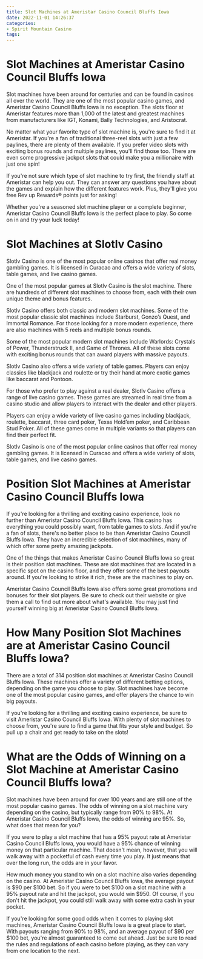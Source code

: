 ```yaml
---
title: Slot Machines at Ameristar Casino Council Bluffs Iowa
date: 2022-11-01 14:26:37
categories:
- Spirit Mountain Casino
tags:
---
```



#  Slot Machines at Ameristar Casino Council Bluffs Iowa

Slot machines have been around for centuries and can be found in casinos all over the world. They are one of the most popular casino games, and Ameristar Casino Council Bluffs Iowa is no exception. The slots floor at Ameristar features more than 1,000 of the latest and greatest machines from manufacturers like IGT, Konami, Bally Technologies, and Aristocrat.

No matter what your favorite type of slot machine is, you're sure to find it at Ameristar. If you're a fan of traditional three-reel slots with just a few paylines, there are plenty of them available. If you prefer video slots with exciting bonus rounds and multiple paylines, you'll find those too. There are even some progressive jackpot slots that could make you a millionaire with just one spin!

If you're not sure which type of slot machine to try first, the friendly staff at Ameristar can help you out. They can answer any questions you have about the games and explain how the different features work. Plus, they'll give you free Rev up Rewards® points just for asking!

Whether you're a seasoned slot machine player or a complete beginner, Ameristar Casino Council Bluffs Iowa is the perfect place to play. So come on in and try your luck today!

#  Slot Machines at Slotlv Casino

Slotlv Casino is one of the most popular online casinos that offer real money gambling games. It is licensed in Curacao and offers a wide variety of slots, table games, and live casino games.

One of the most popular games at Slotlv Casino is the slot machine. There are hundreds of different slot machines to choose from, each with their own unique theme and bonus features.

Slotlv Casino offers both classic and modern slot machines. Some of the most popular classic slot machines include Starburst, Gonzo’s Quest, and Immortal Romance. For those looking for a more modern experience, there are also machines with 5 reels and multiple bonus rounds.

Some of the most popular modern slot machines include Warlords: Crystals of Power, Thunderstruck II, and Game of Thrones. All of these slots come with exciting bonus rounds that can award players with massive payouts.

Slotlv Casino also offers a wide variety of table games. Players can enjoy classics like blackjack and roulette or try their hand at more exotic games like baccarat and Pontoon.

For those who prefer to play against a real dealer, Slotlv Casino offers a range of live casino games. These games are streamed in real time from a casino studio and allow players to interact with the dealer and other players.

Players can enjoy a wide variety of live casino games including blackjack, roulette, baccarat, three card poker, Texas Hold’em poker, and Caribbean Stud Poker. All of these games come in multiple variants so that players can find their perfect fit.

Slotlv Casino is one of the most popular online casinos that offer real money gambling games. It is licensed in Curacao and offers a wide variety of slots, table games, and live casino games.

#  Position Slot Machines at Ameristar Casino Council Bluffs Iowa

If you're looking for a thrilling and exciting casino experience, look no further than Ameristar Casino Council Bluffs Iowa. This casino has everything you could possibly want, from table games to slots. And if you're a fan of slots, there's no better place to be than Ameristar Casino Council Bluffs Iowa. They have an incredible selection of slot machines, many of which offer some pretty amazing jackpots.

One of the things that makes Ameristar Casino Council Bluffs Iowa so great is their position slot machines. These are slot machines that are located in a specific spot on the casino floor, and they offer some of the best payouts around. If you're looking to strike it rich, these are the machines to play on.

Ameristar Casino Council Bluffs Iowa also offers some great promotions and bonuses for their slot players. Be sure to check out their website or give them a call to find out more about what's available. You may just find yourself winning big at Ameristar Casino Council Bluffs Iowa.

#  How Many Position Slot Machines are at Ameristar Casino Council Bluffs Iowa?

There are a total of 314 position slot machines at Ameristar Casino Council Bluffs Iowa. These machines offer a variety of different betting options, depending on the game you choose to play. Slot machines have become one of the most popular casino games, and offer players the chance to win big payouts.

If you're looking for a thrilling and exciting casino experience, be sure to visit Ameristar Casino Council Bluffs Iowa. With plenty of slot machines to choose from, you're sure to find a game that fits your style and budget. So pull up a chair and get ready to take on the slots!

#  What are the Odds of Winning on a Slot Machine at Ameristar Casino Council Bluffs Iowa?

Slot machines have been around for over 100 years and are still one of the most popular casino games. The odds of winning on a slot machine vary depending on the casino, but typically range from 90% to 98%. At Ameristar Casino Council Bluffs Iowa, the odds of winning are 95%. So, what does that mean for you?

If you were to play a slot machine that has a 95% payout rate at Ameristar Casino Council Bluffs Iowa, you would have a 95% chance of winning money on that particular machine. That doesn't mean, however, that you will walk away with a pocketful of cash every time you play. It just means that over the long run, the odds are in your favor.

How much money you stand to win on a slot machine also varies depending on the casino. At Ameristar Casino Council Bluffs Iowa, the average payout is $90 per $100 bet. So if you were to bet $100 on a slot machine with a 95% payout rate and hit the jackpot, you would win $950. Of course, if you don't hit the jackpot, you could still walk away with some extra cash in your pocket.

If you're looking for some good odds when it comes to playing slot machines, Ameristar Casino Council Bluffs Iowa is a great place to start. With payouts ranging from 90% to 98%, and an average payout of $90 per $100 bet, you're almost guaranteed to come out ahead. Just be sure to read the rules and regulations of each casino before playing, as they can vary from one location to the next.